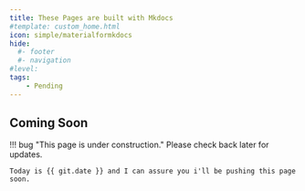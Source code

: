 ```yaml
---
title: These Pages are built with Mkdocs
#template: custom_home.html 
icon: simple/materialformkdocs
hide:
  #- footer
  #- navigation
#level:
tags:
    - Pending
---
```


## Coming Soon

!!! bug "This page is under construction." 
    Please check back later for updates.

    Today is {{ git.date }} and I can assure you i'll be pushing this page soon. 

